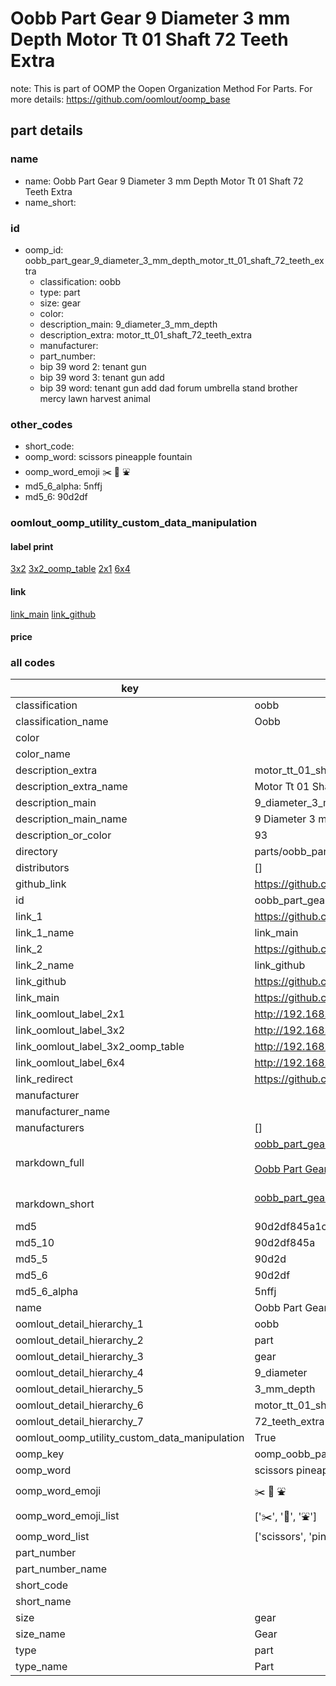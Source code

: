# Oobb Part Gear 9 Diameter 3 mm Depth Motor Tt 01 Shaft 72 Teeth Extra  

note: This is part of OOMP the Oopen Organization Method For Parts. For more details: https://github.com/oomlout/oomp_base

##  part details
  







### name
* name: Oobb Part Gear 9 Diameter 3 mm Depth Motor Tt 01 Shaft 72 Teeth Extra
* name_short: 
### id
* oomp_id: oobb_part_gear_9_diameter_3_mm_depth_motor_tt_01_shaft_72_teeth_extra
  * classification: oobb
  * type: part
  * size: gear
  * color: 
  * description_main: 9_diameter_3_mm_depth
  * description_extra: motor_tt_01_shaft_72_teeth_extra
  * manufacturer: 
  * part_number: 
  * bip 39 word 2: tenant gun
  * bip 39 word 3: tenant gun add
  * bip 39 word: tenant gun add dad forum umbrella stand brother mercy lawn harvest animal

### other_codes
* short_code: 
* oomp_word: scissors pineapple fountain
* oomp_word_emoji :scissors: :pineapple: :fountain:
* md5_6_alpha: 5nffj
* md5_6: 90d2df






### oomlout_oomp_utility_custom_data_manipulation
#### label print
[3x2](http://192.168.1.245:1112/?label=oomp%205nffj)
[3x2_oomp_table](http://192.168.1.108:1112/?label=oomp%205nffj)
[2x1](http://192.168.1.242:1112/?label=oomp%205nffj)
[6x4](http://192.168.1.55:1112/?label=oomp%205nffj)    

#### link

[link_main](https://github.com/oomlout/oomlout_oomp_version_1_messy/tree/main/parts/oobb_part_gear_9_diameter_3_mm_depth_motor_tt_01_shaft_72_teeth_extra) [link_github](https://github.com/oomlout/oomlout_oomp_version_1_messy/tree/main/parts/oobb_part_gear_9_diameter_3_mm_depth_motor_tt_01_shaft_72_teeth_extra)                             

#### price







### all codes 
| key | value |  
| --- | --- |  
| classification | oobb |  
| classification_name | Oobb |  
| color |  |  
| color_name |  |  
| description_extra | motor_tt_01_shaft_72_teeth_extra |  
| description_extra_name | Motor Tt 01 Shaft 72 Teeth Extra |  
| description_main | 9_diameter_3_mm_depth |  
| description_main_name | 9 Diameter 3 mm Depth |  
| description_or_color | 93 |  
| directory | parts/oobb_part_gear_9_diameter_3_mm_depth_motor_tt_01_shaft_72_teeth_extra |  
| distributors | [] |  
| github_link | https://github.com/oomlout/oomlout_oomp_part_src/tree/main/parts/oobb_part_gear_9_diameter_3_mm_depth_motor_tt_01_shaft_72_teeth_extra |  
| id | oobb_part_gear_9_diameter_3_mm_depth_motor_tt_01_shaft_72_teeth_extra |  
| link_1 | https://github.com/oomlout/oomlout_oomp_version_1_messy/tree/main/parts/oobb_part_gear_9_diameter_3_mm_depth_motor_tt_01_shaft_72_teeth_extra |  
| link_1_name | link_main |  
| link_2 | https://github.com/oomlout/oomlout_oomp_version_1_messy/tree/main/parts/oobb_part_gear_9_diameter_3_mm_depth_motor_tt_01_shaft_72_teeth_extra |  
| link_2_name | link_github |  
| link_github | https://github.com/oomlout/oomlout_oomp_version_1_messy/tree/main/parts/oobb_part_gear_9_diameter_3_mm_depth_motor_tt_01_shaft_72_teeth_extra |  
| link_main | https://github.com/oomlout/oomlout_oomp_version_1_messy/tree/main/parts/oobb_part_gear_9_diameter_3_mm_depth_motor_tt_01_shaft_72_teeth_extra |  
| link_oomlout_label_2x1 | http://192.168.1.242:1112/?label=oomp%205nffj |  
| link_oomlout_label_3x2 | http://192.168.1.245:1112/?label=oomp%205nffj |  
| link_oomlout_label_3x2_oomp_table | http://192.168.1.108:1112/?label=oomp%205nffj |  
| link_oomlout_label_6x4 | http://192.168.1.55:1112/?label=oomp%205nffj |  
| link_redirect | https://github.com/oomlout/oomlout_oomp_version_1_messy/tree/main/parts/oobb_part_gear_9_diameter_3_mm_depth_motor_tt_01_shaft_72_teeth_extra |  
| manufacturer |  |  
| manufacturer_name |  |  
| manufacturers | [] |  
| markdown_full | [oobb_part_gear_9_diameter_3_mm_depth_motor_tt_01_shaft_72_teeth_extra](none)<br>[](none)<br>[Oobb Part Gear 9 Diameter 3 Mm Depth Motor Tt 01 Shaft 72 Teeth Extra](none)<br><br> |  
| markdown_short | [oobb_part_gear_9_diameter_3_mm_depth_motor_tt_01_shaft_72_teeth_extra](none)<br><br> |  
| md5 | 90d2df845a1cfa93b0add36e0659fef8 |  
| md5_10 | 90d2df845a |  
| md5_5 | 90d2d |  
| md5_6 | 90d2df |  
| md5_6_alpha | 5nffj |  
| name | Oobb Part Gear 9 Diameter 3 mm Depth Motor Tt 01 Shaft 72 Teeth Extra |  
| oomlout_detail_hierarchy_1 | oobb |  
| oomlout_detail_hierarchy_2 | part |  
| oomlout_detail_hierarchy_3 | gear |  
| oomlout_detail_hierarchy_4 | 9_diameter |  
| oomlout_detail_hierarchy_5 | 3_mm_depth |  
| oomlout_detail_hierarchy_6 | motor_tt_01_shaft |  
| oomlout_detail_hierarchy_7 | 72_teeth_extra |  
| oomlout_oomp_utility_custom_data_manipulation | True |  
| oomp_key | oomp_oobb_part_gear_9_diameter_3_mm_depth_motor_tt_01_shaft_72_teeth_extra |  
| oomp_word | scissors pineapple fountain |  
| oomp_word_emoji | :scissors: :pineapple: :fountain: |  
| oomp_word_emoji_list | [':scissors:', ':pineapple:', ':fountain:'] |  
| oomp_word_list | ['scissors', 'pineapple', 'fountain'] |  
| part_number |  |  
| part_number_name |  |  
| short_code |  |  
| short_name |  |  
| size | gear |  
| size_name | Gear |  
| type | part |  
| type_name | Part |  
